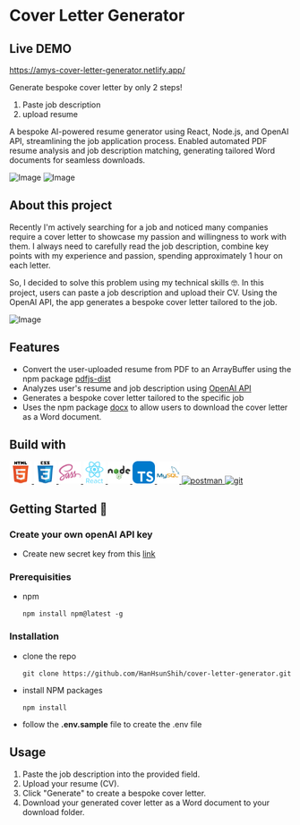 # Cover Letter Generator


## Live DEMO
https://amys-cover-letter-generator.netlify.app/

Generate bespoke cover letter by only 2 steps! 
1. Paste job description
2. upload resume



A bespoke AI-powered resume generator using React, Node.js, and OpenAI API, streamlining the job application process. Enabled automated PDF resume analysis and job description matching, generating tailored Word documents for seamless downloads.

![Image](https://github.com/user-attachments/assets/9cdefec6-a59c-4f27-8e23-05f5e54cba05)
<img width="635" alt="Image" src="https://github.com/user-attachments/assets/0e850478-60c5-47d3-a611-35c17826dca0" />


## About this project
Recently I'm actively searching for a job and noticed many companies require a cover letter to showcase my passion and willingness to work with them. I always need to carefully read the job description, combine key points with my experience and passion, spending approximately 1 hour on each letter.

So, I decided to solve this problem using my technical skills 🤓. In this project, users can paste a job description and upload their CV. Using the OpenAI API, the app generates a bespoke cover letter tailored to the job.

<img width="635" alt="Image" src="https://github.com/user-attachments/assets/9f363460-80b3-43ed-aa55-a7d835f7e822" />


## Features
- Convert the user-uploaded resume from PDF to an ArrayBuffer using the npm package [pdfjs-dist](https://www.npmjs.com/package/pdfjs-dist)
- Analyzes user's resume and job description using [OpenAI API](https://platform.openai.com/docs/overview)
- Generates a bespoke cover letter tailored to the specific job
- Uses the npm package [docx](https://docx.js.org/#/?id=welcome) to allow users to download the cover letter as a Word document.

## Build with
<p align="left">
  <a href="https://www.w3.org/html/" target="_blank" rel="noreferrer"> <img src="https://raw.githubusercontent.com/devicons/devicon/master/icons/html5/html5-original-wordmark.svg" alt="html5" width="40" height="40"/> </a> 
  <a href="https://www.w3schools.com/css/" target="_blank" rel="noreferrer"> <img src="https://raw.githubusercontent.com/devicons/devicon/master/icons/css3/css3-original-wordmark.svg" alt="css3" width="40" height="40"/> </a> 
  <a href="https://sass-lang.com" target="_blank" rel="noreferrer"> <img src="https://raw.githubusercontent.com/devicons/devicon/master/icons/sass/sass-original.svg" alt="sass" width="40" height="40"/> </a>
  <a href="https://reactjs.org/" target="_blank" rel="noreferrer"> <img src="https://raw.githubusercontent.com/devicons/devicon/master/icons/react/react-original-wordmark.svg" alt="react" width="40" height="40"/> </a> 
  <a href="https://nodejs.org" target="_blank" rel="noreferrer"> <img src="https://raw.githubusercontent.com/devicons/devicon/master/icons/nodejs/nodejs-original-wordmark.svg" alt="nodejs" width="40" height="40"/> </a> 
  <a href="https://developer.mozilla.org/en-US/docs/Web/JavaScript" target="_blank" rel="noreferrer"> <img src="https://github.com/tandpfun/skill-icons/blob/main/icons/TypeScript.svg" alt="typescript" width="40" height="40"/> </a> 
  <a href="https://www.mysql.com/" target="_blank" rel="noreferrer"> <img src="https://raw.githubusercontent.com/devicons/devicon/master/icons/mysql/mysql-original-wordmark.svg" alt="mysql" width="40" height="40"/> </a> 
  <a href="https://postman.com" target="_blank" rel="noreferrer"> <img src="https://www.vectorlogo.zone/logos/getpostman/getpostman-icon.svg" alt="postman" width="40" height="40"/> </a> 
  <a href="https://git-scm.com/" target="_blank" rel="noreferrer"> <img src="https://www.vectorlogo.zone/logos/git-scm/git-scm-icon.svg" alt="git" width="40" height="40"/> </a> 
</p>

## Getting Started 🚀

### Create your own openAI API key
- Create new secret key from this [link](https://platform.openai.com/settings/organization/api-keys)

### Prerequisities
- npm
  ```
  npm install npm@latest -g
  ```
  
### Installation
- clone the repo
  ```
  git clone https://github.com/HanHsunShih/cover-letter-generator.git
  ```
- install NPM packages
  ```
  npm install
  ```
- follow the **.env.sample** file to create the .env file


## Usage
1. Paste the job description into the provided field.
2. Upload your resume (CV).
3. Click "Generate" to create a bespoke cover letter.
4. Download your generated cover letter as a Word document to your download folder.
